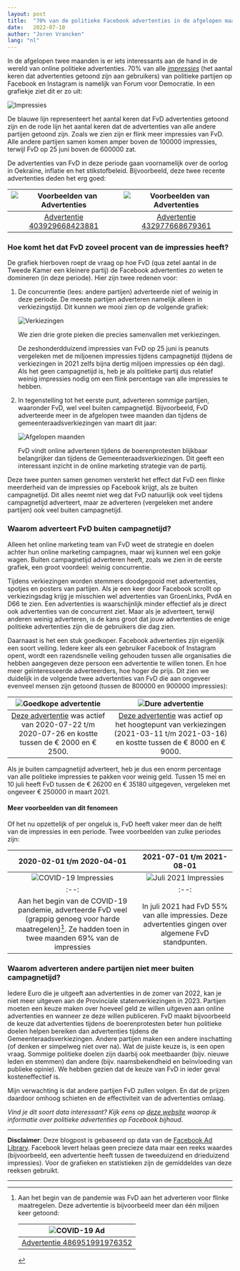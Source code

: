 ```yaml
---
layout: post
title:  "70% van de politieke Facebook advertenties in de afgelopen maanden waren van Forum voor Democratie"
date:   2022-07-10
author: "Joren Vrancken"
lang: "nl"
---
```


<!-- Getallen of woorden -->

In de afgelopen twee maanden is er iets interessants aan de hand in de wereld van online politieke advertenties. 70% van alle [_impressies_](https://www.facebook.com/business/help/675615482516035) (het aantal keren dat advertenties getoond zijn aan gebruikers) van politieke partijen op Facebook en Instagram is namelijk van Forum voor Democratie. In een grafiekje ziet dit er zo uit:

![Impressies](/assets/fvd-ads-june/impressions.png)

De blauwe lijn representeert het aantal keren dat FvD advertenties getoond zijn en de rode lijn het aantal keren dat de advertenties van alle andere partijen getoond zijn. Zoals we zien zijn er flink meer impressies van FvD. Alle andere partijen samen komen amper boven de 100000 impressies, terwijl FvD op 25 juni boven de 600000 zat.

De advertenties van FvD in deze periode gaan voornamelijk over de oorlog in Oekraïne, inflatie en het stikstofbeleid. Bijvoorbeeld, deze twee recente advertenties deden het erg goed:

| ![Voorbeelden van Advertenties](/assets/fvd-ads-june/example1.png) | ![Voorbeelden van Advertenties](/assets/fvd-ads-june/example2.png) |
| :--: | :--: |
| [Advertentie 403929668423881](https://www.facebook.com/ads/library/?id=403929668423881) | [Advertentie 432977668679361](https://www.facebook.com/ads/library/?id=432977668679361) |

### Hoe komt het dat FvD zoveel procent van de impressies heeft?

De grafiek hierboven roept de vraag op hoe FvD (qua zetel aantal in de Tweede Kamer een kleinere partij) de Facebook advertenties zo weten te domineren (in deze periode). Hier zijn twee redenen voor:

1. De concurrentie (lees: andere partijen) adverteerde niet of weinig in deze periode. De meeste partijen adverteren namelijk alleen in verkiezingstijd. Dit kunnen we mooi zien op de volgende grafiek:

    ![Verkiezingen](/assets/fvd-ads-june/elections.png)

    We zien drie grote pieken die precies samenvallen met verkiezingen.

    De zeshonderdduizend impressies van FvD op 25 juni is peanuts vergeleken met de miljoenen impressies tijdens campagnetijd (tijdens de verkiezingen in 2021 zelfs bijna dertig miljoen impressies op één dag). Als het geen campagnetijd is, heb je als politieke partij dus relatief weinig impressies nodig om een flink percentage van alle impressies te hebben.

2. In tegenstelling tot het eerste punt, adverteren sommige partijen, waaronder FvD, wel veel buiten campagnetijd. Bijvoorbeeld, FvD adverteerde meer in de afgelopen twee maanden dan tijdens de gemeenteraadsverkiezingen van maart dit jaar:

    ![Afgelopen maanden](/assets/fvd-ads-june/last-months.png)

    FvD vindt online adverteren tijdens de boerenprotesten blijkbaar belangrijker dan tijdens de Gemeenteraadsverkiezingen. Dit geeft een interessant inzicht in de online marketing strategie van de partij.

Deze twee punten samen genomen versterkt het effect dat FvD een flinke meerderheid van de impressies op Facebook krijgt, als ze buiten campagnetijd. Dit alles neemt niet weg dat FvD natuurlijk ook veel tijdens campagnetijd adverteert, maar ze adverteren (vergeleken met andere partijen) ook veel buiten campagnetijd.

### Waarom adverteert FvD buiten campagnetijd?

<!-- FvD weet expres of per ongeluk veel mensen te bereiken als niemand anders ze probeert te bereiken -->
<!-- FvD vindt het belangrijker om te adverteren over een onderwerp dan tijdens verkiezingen -->
<!-- Hoeveel kost dit FvD -->

Alleen het online marketing team van FvD weet de strategie en doelen achter hun online marketing campagnes, maar wij kunnen wel een gokje wagen. Buiten campagnetijd adverteren heeft, zoals we zien in de eerste grafiek, een groot voordeel: weinig concurrentie.

Tijdens verkiezingen worden stemmers doodgegooid met advertenties, spotjes en posters van partijen. Als je een keer door Facebook scrollt op verkiezingsdag krijg je misschien wel advertenties van GroenLinks, PvdA en D66 te zien. Een advertenties is waarschijnlijk minder effectief als je direct ook advertenties van de concurrent ziet. Maar als je adverteert, terwijl anderen weinig adverteren, is de kans groot dat jouw advertenties de enige politieke advertenties zijn die de gebruikers die dag zien.

Daarnaast is het een stuk goedkoper. Facebook advertenties zijn eigenlijk een soort veiling. Iedere keer als een gebruiker Facebook of Instagram opent, wordt een razendsnelle veiling gehouden tussen alle organisaties die hebben aangegeven deze persoon een advertentie te willen tonen. En hoe meer geïnteresseerde adverteerders, hoe hoger de prijs. Dit zien we duidelijk in de volgende twee advertenties van FvD die aan ongeveer evenveel mensen zijn getoond (tussen de 800000 en 900000 impressies):

| ![Goedkope advertentie](/assets/fvd-ads-june/example_ad_cheap.png) | ![Dure advertentie](/assets/fvd-ads-june/example_ad_2021_elections.png) |
| :--: | :--: |
| [Deze advertentie](https://www.facebook.com/ads/library/?id=1137440176639095) was actief van 2020-07-22 t/m 2020-07-26 en kostte tussen de € 2000 en € 2500.| [Deze advertentie](https://www.facebook.com/ads/library/?id=493868091608806) was actief op het hoogtepunt van verkiezingen (2021-03-11 t/m 2021-03-16) en kostte tussen de € 8000 en € 9000. |

Als je buiten campagnetijd adverteert, heb je dus een enorm percentage van alle politieke impressies te pakken voor weinig geld. Tussen 15 mei en 10 juli heeft FvD tussen de € 26200 en € 35180 uitgegeven, vergeleken met ongeveer € 250000 in maart 2021.

#### Meer voorbeelden van dit fenomeen
Of het nu opzettelijk of per ongeluk is, FvD heeft vaker meer dan de helft van de impressies in een periode. Twee voorbeelden van zulke periodes zijn:

| 2020-02-01 t/m 2020-04-01 | 2021-07-01 t/m 2021-08-01 |
| :--: | :--: |
| ![COVID-19 Impressies](/assets/fvd-ads-june/impressions-covid.png) | ![Juli 2021 Impressies](/assets/fvd-ads-june/impressions-2021-07.png)|
| :--: | :--: |
| Aan het begin van de COVID-19 pandemie, adverteerde FvD veel (grappig genoeg voor harde maatregelen)[^0]. Ze hadden toen in twee maanden 69% van de impressies | In juli 2021 had FvD 55% van alle impressies. Deze advertenties gingen over algemene FvD standpunten. |

### Waarom adverteren andere partijen niet meer buiten campagnetijd?
Iedere Euro die je uitgeeft aan advertenties in de zomer van 2022, kan je niet meer uitgeven aan de Provinciale statenverkiezingen in 2023. Partijen moeten een keuze maken over hoeveel geld ze willen uitgeven aan online advertenties en wanneer ze deze willen publiceren. FvD maakt bijvoorbeeld de keuze dat advertenties tijdens de boerenprotesten beter hun politieke doelen helpen bereiken dan advertenties tijdens de Gemeenteraadsverkiezingen. Andere partijen maken een andere inschatting (of denken er simpelweg niet over na). Wat de juiste keuze is, is een open vraag. Sommige politieke doelen zijn daarbij ook meetbaarder (bijv. nieuwe leden en stemmen) dan andere (bijv. naamsbekendheid en beïnvloeding van publieke opinie). We hebben gezien dat de keuze van FvD in ieder geval kosteneffectief is.

Mijn verwachting is dat andere partijen FvD zullen volgen. En dat de prijzen daardoor omhoog schieten en de effectiviteit van de advertenties omlaag.

_Vind je dit soort data interessant? Kijk eens op [deze website](https://joren485.github.io/DutchPoliticalFacebookAdComparision/) waarop ik informatie over politieke advertenties op Facebook bijhoud._

---

**Disclaimer**: Deze blogpost is gebaseerd op data van de [Facebook Ad Library](https://www.facebook.com/ads/library/). Facebook levert helaas geen precieze data maar een reeks waardes (bijvoorbeeld, een advertentie heeft tussen de tweeduizend en drieduizend impressies). Voor de grafieken en statistieken zijn de gemiddeldes van deze reeksen gebruikt.

---

[^0]: Aan het begin van de pandemie was FvD aan het adverteren voor flinke maatregelen. Deze advertentie is bijvoorbeeld meer dan één miljoen keer getoond:

    | ![COVID-19 Ad](/assets/fvd-ads-june/example_ad_covid.png) |
    | :--: |
    | [Advertentie 486951991976352](https://www.facebook.com/ads/library/?id=486951991976352) |
